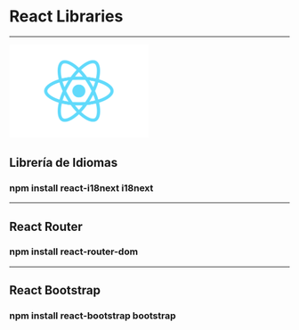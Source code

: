 # React Libraries

---

<img src="public-must/react-logo.png" width="250px">

## Librería de Idiomas

### npm install react-i18next i18next

---

## React Router

### npm install react-router-dom

---

## React Bootstrap

### npm install react-bootstrap bootstrap
